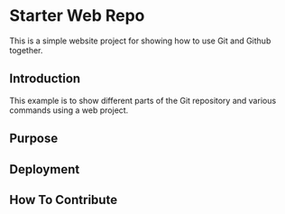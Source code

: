 # Starter Web Repo

This is a simple website project for
showing how to use Git and Github together.

## Introduction

This example is to show different parts of the
Git repository and various commands using
a web project.

## Purpose

## Deployment

## How To Contribute
